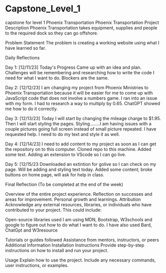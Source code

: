 # Capstone_Level_1
capstone for level 1 Phoenix Transportation
Phoenix Transportation
Project Description
Phoenix Transportation takes equipment, supplies and people to the required dock so they can go offshore.   

Problem Statement
The problem is creating a working website using what I have learned so far.

Daily Reflections

Day 1: [12/11/23]
Today's Progress
Came up with an idea and plan.
Challenges will be remembering and researching how to write the code I need for what I want to do.  Blockers are the same.

Day 2: [12/12/23]
I am changing my project from Phoenix Ministries to Phoenix Transportation because it will be easier for me to come up with JavaScript code that does not involve a numbers game.
I ran into an issue with my form. I had to research a way to multiply by 0.65. ChatGPT showed me how to do it correctly.

Day 3: [12/13/23]
Today I will start by changing the mileage charge to $1.95.  Then I will start styling the pages.
Styling........I am having issues with a couple pictures going full screen instead of small picture repeated. I have requested help. I need to do my text and style it as well.

Day 4: [12/14/23]
I need to add content to my project as soon as I can get the repository on to this computer.  Cloned repo to this machine. Added some text. Adding an extension to VScode so I can go live.

Day 5: [12/15/23
Downloaded an extintion for golive so I can check on my page.  Will be adding and styling text today.
Added some content; broke buttons on home page, will ask for help in class.

Final Reflection
(To be completed at the end of the week)

Overview of the entire project experience.
Reflection on successes and areas for improvement.
Personal growth and learnings.
Attribution
Acknowledge any external resources, libraries, or individuals who have contributed to your project. This could include:

Open-source libraries used
I am using MDN, Bootstrap, W3schools and google to figure out how to do what I want to do. I have also used Bard, ChatGpt and W3resource

Tutorials or guides followed
Assistance from mentors, instructors, or peers
Additional Information
Installation Instructions
Provide step-by-step instructions on how to install and run your project.

Usage
Explain how to use the project. Include any necessary commands, user instructions, or examples.



